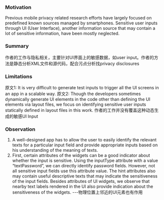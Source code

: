 ### Motivation
Previous mobile privacy related research efforts have largely focused on predefined known sources managed by smartphones.
Sensitive user inputs through UI (User Interface), another information source that may contain a lot of sensitive information, have been mostly neglected.

### Summary
作者的工作与隐私相关，主要针对UI界面上的敏感数据，如user input。作者的方法是静态分析XML文件和源代码，配合污点分析找privacy disclosures

### Limitations
原文1: It is very difficult to generate test inputs to trigger all the UI screens in an app in a scalable way.
原文2: Though the developers sometimes dynamically generate UI elements in the code other than defining the UI elements via layout files, we focus on identifying sensitive user inputs statically defined in layout files in this work.
作者的工作并没有覆盖这种动态生成的敏感UI Input

### Observation
1. A well-designed app has to allow the user to easily identify the relevant texts for a particular input field and provide appropriate inputs based on his understanding of the meaning of texts. 
2. First, certain attributes of the widgets can be a good indicator about whether the input is sensitive. Using the inputType attribute with a value “textPassword”, we can directly identify password fields. However, not all sensitive input fields use this attribute value. The hint attributes also may contain useful descriptive texts that may indicate the sensitiveness of the input fields. 
	Besides attributes of UI widgets, we observe that nearby text labels rendered in the UI also provide indication about the sensitiveness of the widgets. ---物理位置上邻近的UI元素也有作用
